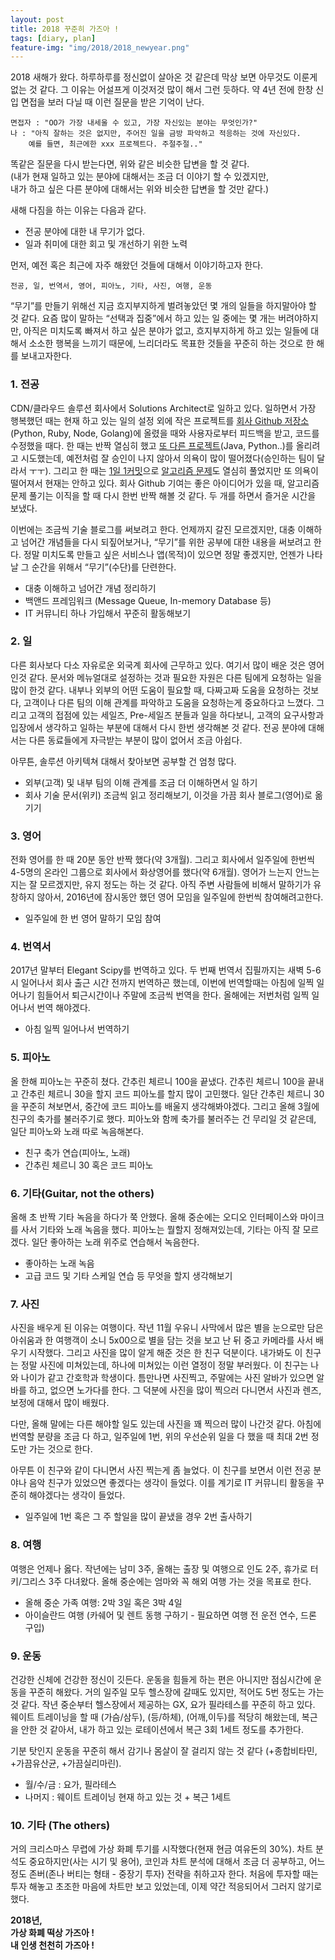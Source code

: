 ```yaml
---
layout: post
title: 2018 꾸준히 가즈아 !
tags: [diary, plan]
feature-img: "img/2018/2018_newyear.png"
---
```



2018 새해가 왔다. 하루하루를 정신없이 살아온 것 같은데 막상 보면 아무것도 이룬게 없는 것 같다.
그 이유는 어설프게 이것저것 많이 해서 그런 듯하다. 약 4년 전에 한창 신입 면접을 보러 다닐 때 이런 질문을 받은 기억이 난다.

    면접자 : "OO가 가장 내세울 수 있고, 가장 자신있는 분야는 무엇인가?"
    나 : "아직 잘하는 것은 없지만, 주어진 일을 금방 파악하고 적응하는 것에 자신있다.
        예를 들면, 최근에한 xxx 프로젝트다. 주절주절.."

똑같은 질문을 다시 받는다면, 위와 같은 비슷한 답변을 할 것 같다.  
(내가 현재 일하고 있는 분야에 대해서는 조금 더 이야기 할 수 있겠지만,  
내가 하고 싶은 다른 분야에 대해서는 위와 비슷한 답변을 할 것만 같다.)

새해 다짐을 하는 이유는 다음과 같다.
* 전공 분야에 대한 내 무기가 없다.
* 일과 취미에 대한 회고 및 개선하기 위한 노력

먼저, 예전 혹은 최근에 자주 해왔던 것들에 대해서 이야기하고자 한다.  

    전공, 일, 번역서, 영어, 피아노, 기타, 사진, 여행, 운동

“무기”를 만들기 위해선 지금 흐지부지하게 벌려놓았던 몇 개의 일들을 하지말아야 할 것 같다. 요즘 많이 말하는 “선택과 집중”에서 하고 있는 일 중에는 몇 개는 버려야하지만, 아직은 미치도록 빠져서 하고 싶은 분야가 없고, 흐지부지하게 하고 있는 일들에 대해서 소소한 행복을 느끼기 때문에, 느리더라도 목표한 것들을 꾸준히 하는 것으로 한 해를 보내고자한다.



### 1. 전공
CDN/클라우드 솔루션 회사에서 Solutions Architect로 일하고 있다. 일하면서 가장 행복했던 때는 현재 하고 있는 일의 설정 외에 작은 프로젝트를 [회사 Github 저장소](https://github.com/akamai?q=NetstorageKit)(Python, Ruby, Node, Golang)에 올렸을 때와 사용자로부터 피드백을 받고, 코드를 수정했을 때다. 한 때는 반짝 열심히 했고 [또 다른 프로젝트](https://github.com/astinchoi/Akamai-AuthToken-Java)(Java, Python..)를 올리려고 시도했는데, 예전처럼 잘 승인이 나지 않아서 의욕이 많이 떨어졌다(승인하는 팀이 달라서 ㅜㅜ). 그리고 한 때는 [1일 1커밋](https://github.com/astinchoi)으로 [알고리즘 문제](https://www.hackerrank.com)도 열심히 풀었지만 또 의욕이 떨어져서 현재는 안하고 있다. 회사 Github 기여는 좋은 아이디어가 있을 때, 알고리즘 문제 풀기는 이직을 할 때 다시 한번 반짝 해볼 것 같다. 두 개를 하면서 즐거운 시간을 보냈다.

이번에는 조금씩 기술 블로그를 써보려고 한다. 언제까지 갈진 모르겠지만, 대충 이해하고 넘어간 개념들을 다시 되짚어보거나, “무기”를 위한 공부에 대한 내용을 써보려고 한다. 정말 미치도록 만들고 싶은 서비스나 앱(목적)이 있으면 정말 좋겠지만, 언젠가 나타날 그 순간을 위해서 “무기”(수단)를 단련한다. 

* 대충 이해하고 넘어간 개념 정리하기
* 백앤드 프레임워크 (Message Queue, In-memory Database 등)
* IT 커뮤니티 하나 가입해서 꾸준히 활동해보기


### 2. 일
다른 회사보다 다소 자유로운 외국계 회사에 근무하고 있다. 여기서 많이 배운 것은 영어인것 같다. 문서와 메뉴얼대로 설정하는 것과 필요한 자원은 다른 팀에게 요청하는 일을 많이 한것 같다. 내부나 외부의 어떤 도움이 필요할 때, 다짜고짜 도움을 요청하는 것보다, 고객이나 다른 팀의 이해 관계를 파악하고 도움을 요청하는게 중요하다고 느꼈다. 그리고 고객의 접점에 있는 세일즈, Pre-세일즈 분들과 일을 하다보니, 고객의 요구사항과 입장에서 생각하고 일하는 부분에 대해서 다시 한번 생각해본 것 같다. 전공 분야에 대해서는 다른 동료들에게 자극받는 부분이 많이 없어서 조금 아쉽다.

아무튼, 솔루션 아키텍쳐 대해서 찾아보면 공부할 건 엄청 많다.

* 외부(고객) 및 내부 팀의 이해 관계를 조금 더 이해하면서 일 하기
* 회사 기술 문서(위키) 조금씩 읽고 정리해보기, 이것을 가끔 회사 블로그(영어)로 옮기기


### 3. 영어
전화 영어를 한 때 20분 동안 반짝 했다(약 3개월). 그리고 회사에서 일주일에 한번씩 4-5명의 온라인 그룹으로 회사에서 화상영어를 했다(약 6개월). 영어가 느는지 안느는지는 잘 모르겠지만, 유지 정도는 하는 것 같다. 아직 주변 사람들에 비해서 말하기가 유창하지 않아서, 2016년에 잠시동안 했던 영어 모임을 일주일에 한번씩 참여해려고한다.

* 일주일에 한 번 영어 말하기 모임 참여


### 4. 번역서
2017년 말부터 Elegant Scipy를 번역하고 있다. 두 번째 번역서 집필까지는 새벽 5-6시 일어나서 회사 출근 시간 전까지 번역하곤 했는데, 이번에 번역할때는 아침에 일찍 일어나기 힘들어서 퇴근시간이나 주말에 조금씩 번역을 한다. 올해에는 저번처럼 일찍 일어나서 번역 해야겠다.

* 아침 일찍 일어나서 번역하기


### 5. 피아노
올 한해 피아노는 꾸준히 쳤다. 간추린 체르니 100을 끝냈다. 간추린 체르니 100을 끝내고 간추린 체르니 30을 할지 코드 피아노를 할지 많이 고민했다. 일단 간추린 체르니 30을 꾸준히 쳐보면서, 중간에 코드 피아노를 배울지 생각해봐야겠다. 그리고 올해 3월에 친구의 축가를 불러주기로 했다. 피아노와 함께 축가를 불러주는 건 무리일 것 같은데, 일단 피아노와 노래 따로 녹음해본다.

* 친구 축가 연습(피아노, 노래)
* 간추린 체르니 30 혹은 코드 피아노


### 6. 기타(Guitar, not the others)
올해 초 반짝 기타 녹음을 하다가 쭉 안했다. 올해 중순에는 오디오 인터페이스와 마이크를 사서 기타와 노래 녹음을 했다. 피아노는 뭘할지 정해져있는데, 기타는 아직 잘 모르겠다. 일단 좋아하는 노래 위주로 연습해서 녹음한다.

* 좋아하는 노래 녹음 
* 고급 코드 및 기타 스케일 연습 등 무엇을 할지 생각해보기


### 7. 사진
사진을 배우게 된 이유는 여행이다. 작년 11월 우유니 사막에서 많은 별을 눈으로만 담은 아쉬움과 한 여행객이 소니 5x00으로 별을 담는 것을 보고 난 뒤 중고 카메라를 사서 배우기 시작했다. 그리고 사진을 많이 알게 해준 것은 한 친구 덕분이다. 내가봐도 이 친구는 정말 사진에 미쳐있는데, 하나에 미쳐있는 이런 열정이 정말 부러웠다. 이 친구는 나와 나이가 같고 간호학과 학생이다. 틈만나면 사진찍고, 주말에는 사진 알바가 있으면 알바를 하고, 없으면 노가다를 한다. 그 덕분에 사진을 많이 찍으러 다니면서 사진과 렌즈, 보정에 대해서 많이 배웠다. 

다만, 올해 말에는 다른 해야할 일도 있는데 사진을 꽤 찍으러 많이 나간것 같다. 아침에 번역할 분량을 조금 다 하고, 일주일에 1번, 위의 우선순위 일을 다 했을 때 최대 2번 정도만 가는 것으로 한다.

아무튼 이 친구와 같이 다니면서 사진 찍는게 좀 늘었다. 이 친구를 보면서 이런 전공 분야나 음악 친구가 있었으면 좋겠다는 생각이 들었다. 이를 계기로 IT 커뮤니티 활동을 꾸준히 해야겠다는 생각이 들었다.

* 일주일에 1번 혹은 그 주 할일을 많이 끝냈을 경우 2번 출사하기


### 8. 여행
여행은 언제나 옳다. 작년에는 남미 3주, 올해는 출장 및 여행으로 인도 2주, 휴가로 터키/그리스 3주 다녀왔다. 올해 중순에는 엄마와 꼭 해외 여행 가는 것을 목표로 한다. 

* 올해 중순 가족 여행: 2박 3일 혹은 3박 4일
* 아이슬란드 여행 (카쉐어 및 렌트 동행 구하기 - 필요하면 여행 전 운전 연수, 드론 구입)


### 9. 운동
건강한 신체에 건강한 정신이 깃든다. 운동을 힘들게 하는 편은 아니지만 점심시간에 운동을 꾸준히 해왔다. 거의 일주일 모두 헬스장에 갈때도 있지만, 적어도 5번 정도는 가는 것 같다. 작년 중순부터 헬스장에서 제공하는 GX, 요가 필라테스를 꾸준히 하고 있다. 웨이트 트레이닝을 할 때 (가슴/삼두), (등/하체), (어깨,이두)를 적당히 해왔는데, 복근을 안한 것 같아서, 내가 하고 있는 로테이션에서 복근 3회 1세트 정도를 추가한다.

기분 탓인지 운동을 꾸준히 해서 감기나 몸살이 잘 걸리지 않는 것 같다 (+종합비타민, +가끔유산균, +가끔실리마린).

* 월/수/금 : 요가, 필라테스
* 나머지 : 웨이트 트레이닝 현재 하고 있는 것 + 복근 1세트


### 10. 기타 (The others)
거의 크리스마스 무렵에 가상 화폐 투기를 시작했다(현재 현금 여유돈의 30%). 차트 분석도 중요하지만(사는 시기 및 용어), 코인과 차트 분석에 대해서 조금 더 공부하고, 어느 정도 존버(존나 버티는 형태 - 중장기 투자) 전략을 취하고자 한다. 처음에 투자할 때는 투자 해놓고 초조한 마음에 차트만 보고 있었는데, 이제 약간 적응되어서 그러지 않기로 했다.
  
  
**2018년,**    
**가상 화폐 떡상 가즈아 !**  
__내 인생 천천히 가즈아 !__  